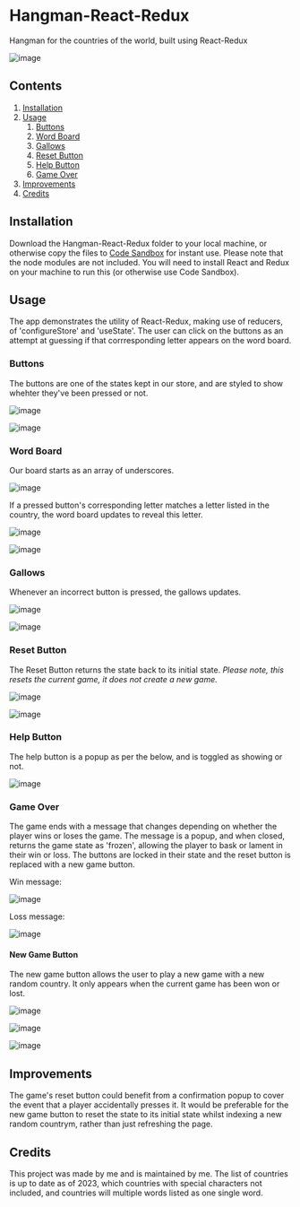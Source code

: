 # Hangman-React-Redux
Hangman for the countries of the world, built using React-Redux

![image](https://user-images.githubusercontent.com/10632213/225597595-0076db8c-e0f5-48dc-99a4-3387a7530c50.png)

## Contents
<ol>
  <li><a href="#installation">Installation</a></li>
  <li><a href="#usage">Usage</a><ol>
  <li><a href="#buttons">Buttons</a></li>
    <li><a href="#word-board">Word Board</a></li>
      <li><a href="#gallows">Gallows</a></li>
        <li><a href="#reset-button">Reset Button</a></li>
          <li><a href="#help-button">Help Button</a></li>
            <li><a href="#game-over">Game Over</a></li>
  </ol>
  </li>
  <li><a href="#improvements">Improvements</a></li>
  <li><a href="#credits">Credits</a></li>
</ol>


## Installation
Download the Hangman-React-Redux folder to your local machine, or otherwise copy the files to <a href="https://codesandbox.io">Code Sandbox</a> for instant use. Please note that the node modules are not included. You will need to install React and Redux on your machine to run this (or otherwise use Code Sandbox).

## Usage
The app demonstrates the utility of React-Redux, making use of reducers, of 'configureStore' and 'useState'. The user can click on the buttons as an attempt at guessing if that corrresponding letter appears on the word board. 

### Buttons
The buttons are one of the states kept in our store, and are styled to show whehter they've been pressed or not.

![image](https://user-images.githubusercontent.com/10632213/225598551-bbb6d2d7-c6e8-4640-a360-8d348fd61a44.png)

![image](https://user-images.githubusercontent.com/10632213/225600916-016f1a97-efbf-4188-bdce-280d5f62939e.png)


### Word Board
Our board starts as an array of underscores. 

![image](https://user-images.githubusercontent.com/10632213/225600458-f5d8a0a1-a8b5-4ada-9aca-51773804d196.png)

If a pressed button's corresponding letter matches a letter listed in the country, the word board updates to reveal this letter.

![image](https://user-images.githubusercontent.com/10632213/225600636-b08dd193-fbdb-47b7-9d47-e0cd066e6131.png)

![image](https://user-images.githubusercontent.com/10632213/225600784-7b0707b2-b2c5-4471-8e6c-8a9e0e13cb6e.png)


### Gallows
Whenever an incorrect button is pressed, the gallows updates.

![image](https://user-images.githubusercontent.com/10632213/225600417-93581dab-daab-4e1f-a5fc-e116cee22695.png)

![image](https://user-images.githubusercontent.com/10632213/225600533-d9baa474-07b3-4d52-b128-6afc4f408968.png)



### Reset Button
The Reset Button returns the state back to its initial state. <em>Please note, this resets the current game, it does not create a new game.</em>

![image](https://user-images.githubusercontent.com/10632213/225601773-4b313d47-a807-449d-aa6f-12577a46efd0.png)

![image](https://user-images.githubusercontent.com/10632213/225601816-1bbe3125-e7dd-4b13-b5a0-74de39eb69b0.png)


### Help Button
The help button is a popup as per the below, and is toggled as showing or not.

![image](https://user-images.githubusercontent.com/10632213/225601884-6aa78a5b-700b-4d09-8e89-f3b9dd1b1464.png)


### Game Over
The game ends with a message that changes depending on whether the player wins or loses the game. The message is a popup, and when closed, returns the game state as 'frozen', allowing the player to bask or lament in their win or loss. The buttons are locked in their state and the reset button is replaced with a new game button.

Win message:

![image](https://user-images.githubusercontent.com/10632213/225602621-5ec69322-79e1-4b47-ab6c-581fac2f36fe.png)

Loss message:

![image](https://user-images.githubusercontent.com/10632213/225603002-f60e3009-bc70-4529-9eee-6fd1f1117765.png)


#### New Game Button
The new game button allows the user to play a new game with a new random country. It only appears when the current game has been won or lost.

![image](https://user-images.githubusercontent.com/10632213/225602704-4297e360-4ecb-4150-9b9e-defabaf905a8.png)

![image](https://user-images.githubusercontent.com/10632213/225602761-e8371bb9-13cc-41e9-9dd2-95ad86be3087.png)

![image](https://user-images.githubusercontent.com/10632213/225602794-37f14bdd-e6c3-49f7-915d-05cce8f8ea15.png)


## Improvements
The game's reset button could benefit from a confirmation popup to cover the event that a player accidentally presses it. It would be preferable for the new game button to reset the state to its initial state whilst indexing a new random countrym, rather than just refreshing the page.

## Credits
This project was made by me and is maintained by me. The list of countries is up to date as of 2023, which countries with special characters not included, and countries will multiple words listed as one single word.
